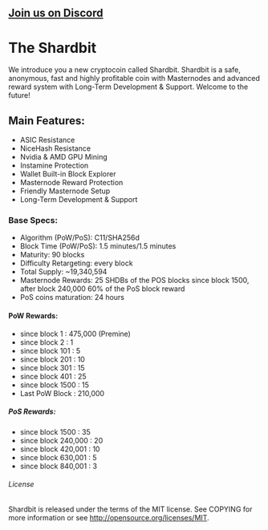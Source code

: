
## [Join us on Discord](https://discord.gg/3Bjhz4k)


# The Shardbit

We introduce you a new cryptocoin called Shardbit.
Shardbit is a safe, anonymous, fast and highly profitable coin with Masternodes and advanced reward system with Long-Term Development & Support.
Welcome to the future!

## Main Features:

*	ASIC Resistance
*	NiceHash Resistance
*	Nvidia & AMD GPU Mining
*	Instamine Protection
*	Wallet Built-in Block Explorer
*	Masternode Reward Protection
*	Friendly Masternode Setup
*	Long-Term Development & Support


### Base Specs:

*	Algorithm (PoW/PoS): C11/SHA256d
*	Block Time (PoW/PoS): 1.5 minutes/1.5 minutes
*	Maturity: 90 blocks
*	Difficulty Retargeting: every block
*	Total Supply: ~19,340,594
*	Masternode Rewards: 25 SHDBs of the POS blocks since block 1500, after block 240,000 60% of the PoS block reward
*	PoS coins maturation: 24 hours


#### PoW Rewards:

*	since block 1 : 475,000 (Premine)
*	since block 2 : 1
*	since block 101 : 5
*	since block 201 : 10
*	since block 301 : 15
*	since block 401 : 25
*	since block 1500 : 15
*	Last PoW Block : 210,000


##### PoS Rewards:

*	since block 1500 : 35
*	since block 240,000 : 20
*	since block 420,001 : 10
*	since block 630,001 : 5
*	since block 840,001 : 3

###### License

Shardbit is released under the terms of the MIT license. See COPYING for more information or see http://opensource.org/licenses/MIT.


